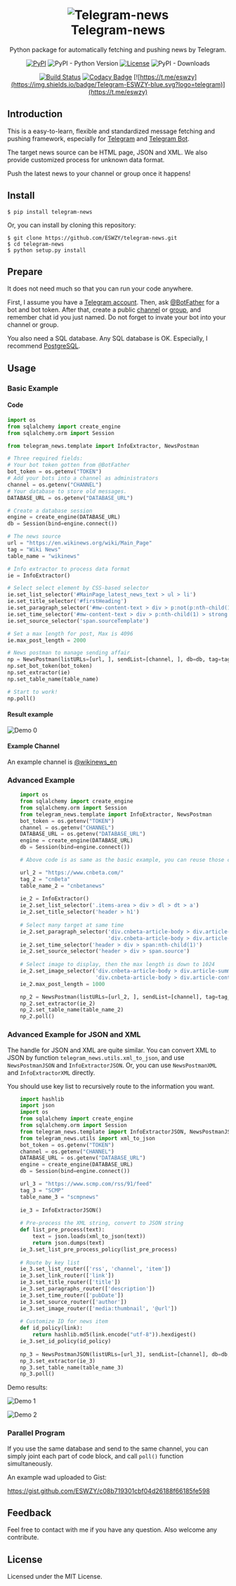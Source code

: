 <h1 align="center">
  <img src="https://github.com/ESWZY/telegram-news/blob/master/docs/images/banner.png" alt="Telegram-news">
  <br>Telegram-news<br>
</h1>

<div align="center">

Python package for automatically fetching and pushing news by Telegram.

[![PyPI](https://img.shields.io/pypi/v/telegram-news)](https://pypi.org/project/telegram-news/)
![PyPI - Python Version](https://img.shields.io/pypi/pyversions/telegram-news?logo=python)
[![License](https://img.shields.io/github/license/ESWZY/telegram-news)](https://github.com/ESWZY/telegram-news/blob/master/LICENSE)
![PyPI - Downloads](https://img.shields.io/pypi/dd/telegram-news)

[![Build Status](https://img.shields.io/travis/ESWZY/telegram-news/master?logo=travis)](https://travis-ci.org/ESWZY/telegram-news)
[![Codacy Badge](https://api.codacy.com/project/badge/Grade/3c07fed525da42e89dd3d0376457b4d2)](https://app.codacy.com/manual/ESWZY/telegram-news?utm_source=github.com&utm_medium=referral&utm_content=ESWZY/telegram-news&utm_campaign=Badge_Grade_Dashboard)
[![https://t.me/eswzy](https://img.shields.io/badge/Telegram-ESWZY-blue.svg?logo=telegram)](https://t.me/eswzy)

</div>

## Introduction

This is a easy-to-learn, flexible and standardized message fetching and pushing framework, especially for [Telegram](http://www.telegram.org) and [Telegram Bot](https://core.telegram.org/bots).

The target news source can be HTML page, JSON and XML. We also provide customized process for unknown data format.

Push the latest news to your channel or group once it happens!

## Install

```shell
$ pip install telegram-news
```

Or, you can install by cloning this repository:

```shell
$ git clone https://github.com/ESWZY/telegram-news.git
$ cd telegram-news
$ python setup.py install
```

## Prepare

It does not need much so that you can run your code anywhere.

First, I assume you have a [Telegram account](https://web.telegram.org/#/login). Then, ask [@BotFather](https://t.me/botfather) for a bot and bot token. After that, create a public [channel](https://telegram.org/tour/channels) or [group](https://telegram.org/tour/groups), and remember chat id you just named. Do not forget to invate your bot into your channel or group.

You also need a SQL database. Any SQL database is OK. Especially, I recommend [PostgreSQL](https://www.postgresql.org/).

## Usage

### Basic Example

#### Code

```python
import os
from sqlalchemy import create_engine
from sqlalchemy.orm import Session

from telegram_news.template import InfoExtractor, NewsPostman

# Three required fields:
# Your bot token gotten from @BotFather
bot_token = os.getenv("TOKEN")
# Add your bots into a channel as administrators
channel = os.getenv("CHANNEL")
# Your database to store old messages.
DATABASE_URL = os.getenv("DATABASE_URL")

# Create a database session
engine = create_engine(DATABASE_URL)
db = Session(bind=engine.connect())

# The news source
url = "https://en.wikinews.org/wiki/Main_Page"
tag = "Wiki News"
table_name = "wikinews"

# Info extractor to process data format
ie = InfoExtractor()

# Select select element by CSS-based selector
ie.set_list_selector('#MainPage_latest_news_text > ul > li')
ie.set_title_selector('#firstHeading')
ie.set_paragraph_selector('#mw-content-text > div > p:not(p:nth-child(1))')
ie.set_time_selector('#mw-content-text > div > p:nth-child(1) > strong')
ie.set_source_selector('span.sourceTemplate')

# Set a max length for post, Max is 4096
ie.max_post_length = 2000

# News postman to manage sending affair
np = NewsPostman(listURLs=[url, ], sendList=[channel, ], db=db, tag=tag)
np.set_bot_token(bot_token)
np.set_extractor(ie)
np.set_table_name(table_name)

# Start to work!
np.poll()
```

#### Result example

![Demo 0](https://github.com/ESWZY/telegram-news/blob/master/docs/images/demo0.png)

#### Example Channel

An example channel is [@wikinews_en](https://t.me/s/wikinews_en)

### Advanced Example

```python
    import os
    from sqlalchemy import create_engine
    from sqlalchemy.orm import Session
    from telegram_news.template import InfoExtractor, NewsPostman
    bot_token = os.getenv("TOKEN")
    channel = os.getenv("CHANNEL")
    DATABASE_URL = os.getenv("DATABASE_URL")
    engine = create_engine(DATABASE_URL)
    db = Session(bind=engine.connect())

    # Above code is as same as the basic example, you can reuse those code directly

    url_2 = "https://www.cnbeta.com/"
    tag_2 = "cnBeta"
    table_name_2 = "cnbetanews"
    
    ie_2 = InfoExtractor()
    ie_2.set_list_selector('.items-area > div > dl > dt > a')
    ie_2.set_title_selector('header > h1')
    
    # Select many target at same time    
    ie_2.set_paragraph_selector('div.cnbeta-article-body > div.article-summary > p, '  # Summary only
                                'div.cnbeta-article-body > div.article-content > p')   # Content only
    ie_2.set_time_selector('header > div > span:nth-child(1)')
    ie_2.set_source_selector('header > div > span.source')
    
    # Select image to display, then the max length is down to 1024
    ie_2.set_image_selector('div.cnbeta-article-body > div.article-summary > p img, '  # From summary only
                            'div.cnbeta-article-body > div.article-content > p img')   # From content only
    ie_2.max_post_length = 1000

    np_2 = NewsPostman(listURLs=[url_2, ], sendList=[channel], tag=tag_2, db=db)
    np_2.set_extractor(ie_2)
    np_2.set_table_name(table_name_2)
    np_2.poll()
```

### Advanced Example for JSON and XML

The handle for JSON and XML are quite similar. You can convert XML to JSON by function `telegram_news.utils.xml_to_json`, and use `NewsPostmanJSON` and `InfoExtractorJSON`. Or, you can use `NewsPostmanXML` and `InfoExtractorXML` directly.

You should use key list to recursively route to the information you want.

```python
    import hashlib
    import json
    import os
    from sqlalchemy import create_engine
    from sqlalchemy.orm import Session
    from telegram_news.template import InfoExtractorJSON, NewsPostmanJSON
    from telegram_news.utils import xml_to_json
    bot_token = os.getenv("TOKEN")
    channel = os.getenv("CHANNEL")
    DATABASE_URL = os.getenv("DATABASE_URL")
    engine = create_engine(DATABASE_URL)
    db = Session(bind=engine.connect())

    url_3 = "https://www.scmp.com/rss/91/feed"
    tag_3 = "SCMP"
    table_name_3 = "scmpnews"
    
    ie_3 = InfoExtractorJSON()
    
    # Pre-process the XML string, convert to JSON string
    def list_pre_process(text):
        text = json.loads(xml_to_json(text))
        return json.dumps(text)
    ie_3.set_list_pre_process_policy(list_pre_process)
    
    # Route by key list
    ie_3.set_list_router(['rss', 'channel', 'item'])
    ie_3.set_link_router(['link'])
    ie_3.set_title_router(['title'])
    ie_3.set_paragraphs_router(['description'])
    ie_3.set_time_router(['pubDate'])
    ie_3.set_source_router(['author'])
    ie_3.set_image_router(['media:thumbnail', '@url'])
    
    # Customize ID for news item
    def id_policy(link):
        return hashlib.md5(link.encode("utf-8")).hexdigest()
    ie_3.set_id_policy(id_policy)
    
    np_3 = NewsPostmanJSON(listURLs=[url_3], sendList=[channel], db=db, tag=tag_3)
    np_3.set_extractor(ie_3)
    np_3.set_table_name(table_name_3)
    np_3.poll()
```

Demo results:

![Demo 1](https://github.com/ESWZY/telegram-news/blob/master/docs/images/demo1.png)

![Demo 2](https://github.com/ESWZY/telegram-news/blob/master/docs/images/demo2.png)

### Parallel Program

If you use the same database and send to the same channel, you can simply joint each part of code block, and call `poll()` function simultaneously.

An example wad uploaded to Gist: 

https://gist.github.com/ESWZY/c08b719301cbf04d26188f66185fe598

## Feedback

Feel free to contact with me if you have any question. Also welcome any contribute.

## License

Licensed under the MIT License.
